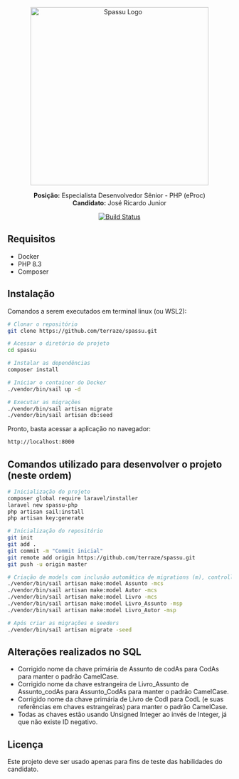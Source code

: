 <p align="center"><img src="https://spassu.zohorecruit.com/recruit/viewCareerImage.do?page_id=678402000000417658&type=logo&file_name=MicrosoftTeams-image__37_.png" width="400" alt="Spassu Logo"></p>
<p align="center">
<b>Posição:</b> Especialista Desenvolvedor Sênior - PHP (eProc) <br>
<b>Candidato:</b> José Ricardo Junior</p>

<p align="center">
<a href="https://github.com/terraze/spassu/actions"><img src="https://github.com/terraze/spassu/actions/workflows/laravel.yml/badge.svg?branch=master" alt="Build Status"></a>
</p>

## Requisitos

- Docker
- PHP 8.3
- Composer

## Instalação

Comandos a serem executados em terminal linux (ou WSL2):

```bash
# Clonar o repositório
git clone https://github.com/terraze/spassu.git

# Acessar o diretório do projeto
cd spassu

# Instalar as dependências
composer install

# Iniciar o container do Docker
./vendor/bin/sail up -d

# Executar as migrações
./vendor/bin/sail artisan migrate
./vendor/bin/sail artisan db:seed
```

Pronto, basta acessar a aplicação no navegador:

```bash
http://localhost:8000
```

## Comandos utilizado para desenvolver o projeto (neste ordem)

```bash
# Inicialização do projeto
composer global require laravel/installer
laravel new spassu-php
php artisan sail:install
php artisan key:generate

# Inicialização do repositório
git init
git add .
git commit -m "Commit inicial"
git remote add origin https://github.com/terraze/spassu.git
git push -u origin master

# Criação de models com inclusão automática de migrations (m), controllers (c), seeders (s) e pivot (p)
./vendor/bin/sail artisan make:model Assunto -mcs
./vendor/bin/sail artisan make:model Autor -mcs
./vendor/bin/sail artisan make:model Livro -mcs
./vendor/bin/sail artisan make:model Livro_Assunto -msp
./vendor/bin/sail artisan make:model Livro_Autor -msp

# Após criar as migrações e seeders
./vendor/bin/sail artisan migrate -seed
```

## Alterações realizados no SQL
- Corrigido nome da chave primária de Assunto de codAs para CodAs para manter o padrão CamelCase.
- Corrigido nome da chave estrangeira de Livro_Assunto de Assunto_codAs para Assunto_CodAs para manter o padrão CamelCase.
- Corrigido nome da chave primária de Livro de Codl para CodL (e suas referências em chaves estrangeiras) para manter o padrão CamelCase.
- Todas as chaves estão usando Unsigned Integer ao invés de Integer, já que não existe ID negativo.

## Licença

Este projeto deve ser usado apenas para fins de teste das habilidades do candidato.
